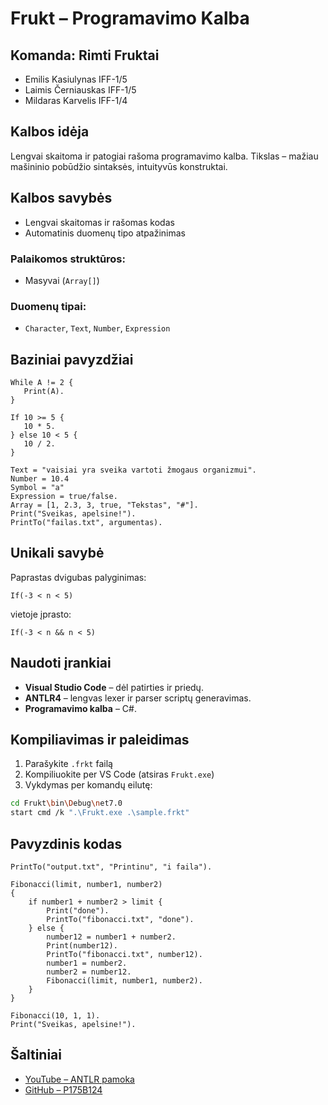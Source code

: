 # Frukt – Programavimo Kalba

## Komanda: Rimti Fruktai
- Emilis Kasiulynas IFF-1/5  
- Laimis Černiauskas IFF-1/5  
- Mildaras Karvelis IFF-1/4  

## Kalbos idėja
Lengvai skaitoma ir patogiai rašoma programavimo kalba. Tikslas – mažiau mašininio pobūdžio sintaksės, intuityvūs konstruktai.

## Kalbos savybės
- Lengvai skaitomas ir rašomas kodas
- Automatinis duomenų tipo atpažinimas

### Palaikomos struktūros:
- Masyvai (`Array[]`)

### Duomenų tipai:
- `Character`, `Text`, `Number`, `Expression`

## Baziniai pavyzdžiai

```frukt
While A != 2 {
   Print(A).
}

If 10 >= 5 {
   10 * 5.
} else 10 < 5 {
   10 / 2.
}

Text = "vaisiai yra sveika vartoti žmogaus organizmui".
Number = 10.4
Symbol = "a"
Expression = true/false.
Array = [1, 2.3, 3, true, "Tekstas", "#"].
Print("Sveikas, apelsine!").
PrintTo("failas.txt", argumentas).
```

## Unikali savybė
Paprastas dvigubas palyginimas:
```frukt
If(-3 < n < 5)
```
vietoje įprasto:
```frukt
If(-3 < n && n < 5)
```

## Naudoti įrankiai
- **Visual Studio Code** – dėl patirties ir priedų.
- **ANTLR4** – lengvas lexer ir parser scriptų generavimas.
- **Programavimo kalba** – C#.


## Kompiliavimas ir paleidimas

1. Parašykite `.frkt` failą
2. Kompiliuokite per VS Code (atsiras `Frukt.exe`)
3. Vykdymas per komandų eilutę:
```sh
cd Frukt\bin\Debug\net7.0
start cmd /k ".\Frukt.exe .\sample.frkt"
```

## Pavyzdinis kodas

```frukt
PrintTo("output.txt", "Printinu", "i faila").

Fibonacci(limit, number1, number2)
{   
    if number1 + number2 > limit {
        Print("done").
        PrintTo("fibonacci.txt", "done").
    } else {
        number12 = number1 + number2.
        Print(number12).
        PrintTo("fibonacci.txt", number12).
        number1 = number2.
        number2 = number12.
        Fibonacci(limit, number1, number2).    
    }
}

Fibonacci(10, 1, 1).
Print("Sveikas, apelsine!").
```

## Šaltiniai
- [YouTube – ANTLR pamoka](https://www.youtube.com/watch?v=bfiAvWZWnDA)
- [GitHub – P175B124](https://github.com/P175B124)
